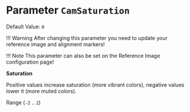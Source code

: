 # Parameter `CamSaturation`
Default Value: `0`

!!! Warning
    After changing this parameter you need to update your reference image and alignment markers!

!!! Note
    This parameter can also be set on the Reference Image configuration page!

**Saturation**

Positive values increase saturation (more vibrant colors), negative values lower it (more muted colors). 

Range (`-2` .. `2`)
